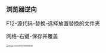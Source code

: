 ### 浏览器逆向

F12-源代码-替换-选择放置替换的文件夹

网络-右键-保存并覆盖

<img src="https://image.zhuyuanzheng1.top/image-20220512130000000.png" alt="image-20220512130000000" style="zoom:35%;" />